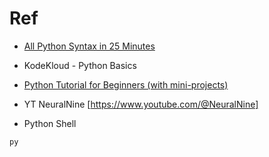 # Ref
- [All Python Syntax in 25 Minutes](https://youtu.be/PNSIWjWAA7o?si=GZTLPrma28f-G-36)
- KodeKloud - Python Basics
- [Python Tutorial for Beginners (with mini-projects)](https://youtu.be/qwAFL1597eM?si=nI0vzaUDi9Q0WvlK)
- YT NeuralNine [https://www.youtube.com/@NeuralNine]

- Python Shell
```bash
py
```